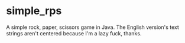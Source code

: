# simple_rps
A simple rock, paper, scissors game in Java. The English version's text strings aren't centered because I'm a lazy fuck, thanks.
